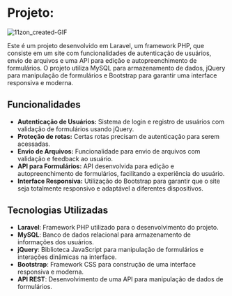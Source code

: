 # Projeto:
![11zon_created-GIF](https://github.com/user-attachments/assets/af826df3-a512-4933-8dab-62c936faef00)

Este é um projeto desenvolvido em Laravel, um framework PHP, que consiste em um site com funcionalidades de autenticação de usuários, envio de arquivos e uma API para edição e autopreenchimento de formulários. O projeto utiliza MySQL para armazenamento de dados, jQuery para manipulação de formulários e Bootstrap para garantir uma interface responsiva e moderna.

## Funcionalidades

- **Autenticação de Usuários:** Sistema de login e registro de usuários com validação de formulários usando jQuery.
- **Proteção de rotas:** Certas rotas precisam de autenticação para serem acessadas.
- **Envio de Arquivos:** Funcionalidade para envio de arquivos com validação e feedback ao usuário.
- **API para Formulários:** API desenvolvida para edição e autopreenchimento de formulários, facilitando a experiência do usuário.
- **Interface Responsiva:** Utilização do Bootstrap para garantir que o site seja totalmente responsivo e adaptável a diferentes dispositivos.

## Tecnologias Utilizadas

- **Laravel**: Framework PHP utilizado para o desenvolvimento do projeto.
- **MySQL**: Banco de dados relacional para armazenamento de informações dos usuários.
- **jQuery**: Biblioteca JavaScript para manipulação de formulários e interações dinâmicas na interface.
- **Bootstrap**: Framework CSS para construção de uma interface responsiva e moderna.
- **API REST**: Desenvolvimento de uma API para manipulação de dados de formulários.
